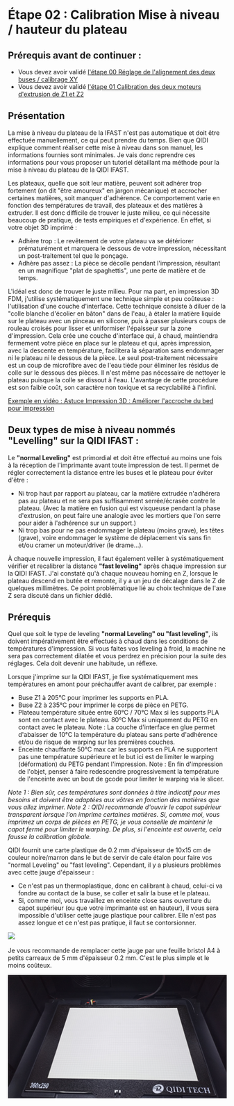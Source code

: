 # Étape 02 : Calibration Mise à niveau / hauteur du plateau

## Prérequis avant de continuer :
- Vous devez avoir validé [l'étape 00 Réglage de l'alignement des deux buses / calibrage XY](https://github.com/sudtek/IMPRIMANTES_3D/blob/main/QIDI/IFAST/CALIBRATION/Etape%2000/Etape_00.md)
- Vous devez avoir validé [l'étape 01 Calibration des deux moteurs d'extrusion de Z1 et Z2](https://github.com/sudtek/IMPRIMANTES_3D/blob/main/QIDI/IFAST/CALIBRATION/Etape%2001/Etape_01.md)

## Présentation

La mise à niveau du plateau de la IFAST n'est pas automatique et doit être effectuée manuellement, ce qui peut prendre du temps. Bien que QIDI explique comment réaliser cette mise à niveau dans son manuel, les informations fournies sont minimales. Je vais donc reprendre ces informations pour vous proposer un tutoriel détaillant ma méthode pour la mise à niveau du plateau de la QIDI IFAST.

Les plateaux, quelle que soit leur matière, peuvent soit adhérer trop fortement (on dit "être amoureux" en jargon mécanique) et accrocher certaines matières, soit manquer d'adhérence. Ce comportement varie en fonction des températures de travail, des plateaux et des matières à extruder. Il est donc difficile de trouver le juste milieu, ce qui nécessite beaucoup de pratique, de tests empiriques et d'expérience. En effet, si votre objet 3D imprimé :
- Adhère trop : Le revêtement de votre plateau va se détériorer prématurément et marquera le dessous de votre impression, nécessitant un post-traitement tel que le ponçage.
- Adhère pas assez : La pièce se décolle pendant l'impression, résultant en un magnifique "plat de spaghettis", une perte de matière et de temps.

L'idéal est donc de trouver le juste milieu. Pour ma part, en impression 3D FDM, j'utilise systématiquement une technique simple et peu coûteuse : l'utilisation d'une couche d'interface. Cette technique consiste à diluer de la "colle blanche d'écolier en bâton" dans de l'eau, à étaler la matière liquide sur le plateau avec un pinceau en silicone, puis à passer plusieurs coups de rouleau croisés pour lisser et uniformiser l'épaisseur sur la zone d'impression. Cela crée une couche d'interface qui, à chaud, maintiendra fermement votre pièce en place sur le plateau et qui, après impression, avec la descente en température, facilitera la séparation sans endommager ni le plateau ni le dessous de la pièce. Le seul post-traitement nécessaire est un coup de microfibre avec de l'eau tiède pour éliminer les résidus de colle sur le dessous des pièces. Il n'est même pas nécessaire de nettoyer le plateau puisque la colle se dissout à l'eau. L'avantage de cette procédure est son faible coût, son caractère non toxique et sa recyclabilité à l'infini.

[Exemple en vidéo : Astuce Impression 3D : Améliorer l'accroche du bed pour impression](https://www.youtube.com/watch?v=7C0QPmg6328)

## Deux types de mise à niveau nommés "Levelling" sur la QIDI IFAST :

Le **"normal Leveling"** est primordial et doit être effectué au moins une fois à la réception de l'imprimante avant toute impression de test. Il permet de régler correctement la distance entre les buses et le plateau pour éviter d'être :
- Ni trop haut par rapport au plateau, car la matière extrudée n'adhérera pas au plateau et ne sera pas suffisamment serrée/écrasée contre le plateau. (Avec la matière en fusion qui est visqueuse pendant la phase d'extrusion, on peut faire une analogie avec les mortiers que l'on serre pour aider à l'adhérence sur un support.)
- Ni trop bas pour ne pas endommager le plateau (moins grave), les têtes (grave), voire endommager le système de déplacement vis sans fin et/ou cramer un moteur/driver (le drame...).

À chaque nouvelle impression, il faut également veiller à systématiquement vérifier et recalibrer la distance **"fast leveling"** après chaque impression sur la QIDI IFAST. J'ai constaté qu'à chaque nouveau homing en Z, lorsque le plateau descend en butée et remonte, il y a un jeu de décalage dans le Z de quelques millimètres. Ce point problématique lié au choix technique de l'axe Z sera discuté dans un fichier dédié.

## Prérequis

Quel que soit le type de leveling **"normal Leveling" ou "fast leveling"**, ils doivent impérativement être effectués à chaud dans les conditions de températures d'impression. Si vous faites vos leveling à froid, la machine ne sera pas correctement dilatée et vous perdrez en précision pour la suite des réglages. Cela doit devenir une habitude, un réflexe.

Lorsque j'imprime sur la QIDI IFAST, je fixe systématiquement mes températures en amont pour préchauffer avant de calibrer, par exemple :
- Buse Z1 à 205°C pour imprimer les supports en PLA.
- Buse Z2 à 235°C pour imprimer le corps de pièce en PETG.
- Plateau température située entre 60°C / 70°C Max si les supports PLA sont en contact avec le plateau. 80°C Max si uniquement du PETG en contact avec le plateau. Note : La couche d'interface en glue permet d'abaisser de 10°C la température du plateau sans perte d'adhérence et/ou de risque de warping sur les premières couches.
- Enceinte chauffante 50°C max car les supports en PLA ne supportent pas une température supérieure et le but ici est de limiter le warping (déformation) du PETG pendant l'impression. Note : En fin d'impression de l'objet, penser à faire redescendre progressivement la température de l'enceinte avec un bout de gcode pour limiter le warping via le slicer.

_Note 1 : Bien sûr, ces températures sont données à titre indicatif pour mes besoins et doivent être adaptées aux vôtres en fonction des matières que vous allez imprimer._
_Note 2 : QIDI recommande d'ouvrir le capot supérieur transparent lorsque l'on imprime certaines matières. Si, comme moi, vous imprimez un corps de pièces en PETG, je vous conseille de maintenir le capot fermé pour limiter le warping. De plus, si l'enceinte est ouverte, cela fausse la calibration globale._

QIDI fournit une carte plastique de 0.2 mm d'épaisseur de 10x15 cm de couleur noire/marron dans le but de servir de cale étalon pour faire vos "normal Leveling" ou "fast leveling". Cependant, il y a plusieurs problèmes avec cette jauge d'épaisseur :
- Ce n'est pas un thermoplastique, donc en calibrant à chaud, celui-ci va fondre au contact de la buse, se coller et salir la buse et le plateau.
- Si, comme moi, vous travaillez en enceinte close sans ouverture du capot supérieur (ou que votre imprimante est en hauteur), il vous sera impossible d'utiliser cette jauge plastique pour calibrer. Elle n'est pas assez longue et ce n'est pas pratique, il faut se contorsionner.

![](https://github.com/sudtek/IMPRIMANTES_3D/blob/main/QIDI/IFAST/CALIBRATION/Etape%2002/media/Gauge_plastique_livr%C3%A9e_par_QIDI.jpg)

Je vous recommande de remplacer cette jauge par une feuille bristol A4 à petits carreaux de 5 mm d'épaisseur 0.2 mm. C'est le plus simple et le moins coûteux.

![](https://github.com/sudtek/IMPRIMANTES_3D/blob/4367d96d8e8fbc38b2ab900d8a624da749ba79bd/QIDI/IFAST/CALIBRATION/Etape%2002/media/Feuille_A4_Bristol_0%2C02mm.jpg)
